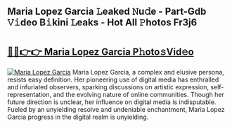 ## Maria Lopez Garcia 𝙻eaked 𝙽u𝚍e - Part-Gdb 𝚅𝚒deo B𝚒kini 𝙻eaks - Hot All 𝙿hotos Fr3j6

# <h2><a href="http://ld5t4p.urlbe.top/?page=Maria+Lopez+Garcia">🔗🔗👉👉 Maria Lopez Garcia P𝚑oto𝚜Vid𝚎o</a></h2>

[![Maria Lopez Garcia](https://i.imgur.com/eBuTRDB.gif)](http://ld5t4p.urlbe.top/?page=Maria+Lopez+Garcia)
Maria Lopez Garcia, a complex and elusive persona, resists easy definition. Her pioneering use of digital media has enthralled and infuriated observers, sparking discussions on artistic expression, self-representation, and the evolving nature of online communities. Though her future direction is unclear, her influence on digital media is indisputable. Fueled by an unyielding resolve and undeniable enchantment, Maria Lopez Garcia progress in the digital realm is unyielding.
